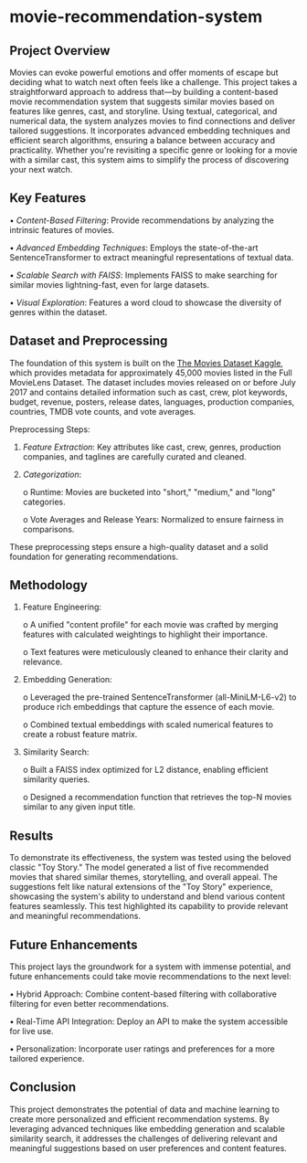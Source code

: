 # movie-recommendation-system
## Project Overview
Movies can evoke powerful emotions and offer moments of escape but deciding what to watch next often feels like a challenge. This project takes a straightforward approach to address that—by building a content-based movie recommendation system that suggests similar movies based on features like genres, cast, and storyline.
Using textual, categorical, and numerical data, the system analyzes movies to find connections and deliver tailored suggestions. It incorporates advanced embedding techniques and efficient search algorithms, ensuring a balance between accuracy and practicality. Whether you're revisiting a specific genre or looking for a movie with a similar cast, this system aims to simplify the process of discovering your next watch.

## Key Features

•	*Content-Based Filtering*: Provide recommendations by analyzing the intrinsic features of movies.

•	*Advanced Embedding Techniques*: Employs the state-of-the-art SentenceTransformer to extract meaningful representations of textual data.

•	*Scalable Search with FAISS*: Implements FAISS to make searching for similar movies lightning-fast, even for large datasets.

•	*Visual Exploration*: Features a word cloud to showcase the diversity of genres within the dataset.

## Dataset and Preprocessing
The foundation of this system is built on the [The Movies Dataset Kaggle](https://www.kaggle.com/datasets/rounakbanik/the-movies-dataset), which provides metadata for approximately 45,000 movies listed in the Full MovieLens Dataset. The dataset includes movies released on or before July 2017 and contains detailed information such as cast, crew, plot keywords, budget, revenue, posters, release dates, languages, production companies, countries, TMDB vote counts, and vote averages.

Preprocessing Steps:

1.	*Feature Extraction*: Key attributes like cast, crew, genres, production companies, and taglines are carefully curated and cleaned.
2.	*Categorization*:
   
    o	Runtime: Movies are bucketed into "short," "medium," and "long" categories.
  	
    o	Vote Averages and Release Years: Normalized to ensure fairness in comparisons.
  	
These preprocessing steps ensure a high-quality dataset and a solid foundation for generating recommendations.

## Methodology
1.	Feature Engineering:
   
    o	A unified "content profile" for each movie was crafted by merging features with calculated weightings to highlight their importance.
  	
    o	Text features were meticulously cleaned to enhance their clarity and relevance.
  	
2.	Embedding Generation:
   
    o	Leveraged the pre-trained SentenceTransformer (all-MiniLM-L6-v2) to produce rich embeddings that capture the essence of each movie.
  	
    o	Combined textual embeddings with scaled numerical features to create a robust feature matrix.
  	
3.	Similarity Search:
   
    o	Built a FAISS index optimized for L2 distance, enabling efficient similarity queries.
  	
    o	Designed a recommendation function that retrieves the top-N movies similar to any given input title.
  	

## Results
To demonstrate its effectiveness, the system was tested using the beloved classic "Toy Story." The model generated a list of five recommended movies that shared similar themes, storytelling, and overall appeal. The suggestions felt like natural extensions of the "Toy Story" experience, showcasing the system's ability to understand and blend various content features seamlessly. This test highlighted its capability to provide relevant and meaningful recommendations.

## Future Enhancements
This project lays the groundwork for a system with immense potential, and future enhancements could take movie recommendations to the next level:

•	Hybrid Approach: Combine content-based filtering with collaborative filtering for even better recommendations.

•	Real-Time API Integration: Deploy an API to make the system accessible for live use.

•	Personalization: Incorporate user ratings and preferences for a more tailored experience.


## Conclusion
This project demonstrates the potential of data and machine learning to create more personalized and efficient recommendation systems. By leveraging advanced techniques like embedding generation and scalable similarity search, it addresses the challenges of delivering relevant and meaningful suggestions based on user preferences and content features.

